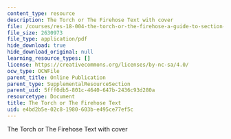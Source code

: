 ```yaml
---
content_type: resource
description: The Torch or The Firehose Text with cover
file: /courses/res-18-004-the-torch-or-the-firehose-a-guide-to-section-teaching-spring-2009/e4bd2b5e02c81980603be495ce77ef5c_MITRES18.004_Torch_or_the_Firehose.pdf
file_size: 2630973
file_type: application/pdf
hide_download: true
hide_download_original: null
learning_resource_types: []
license: https://creativecommons.org/licenses/by-nc-sa/4.0/
ocw_type: OCWFile
parent_title: Online Publication
parent_type: SupplementalResourceSection
parent_uid: 5fff0db5-801c-4640-647b-2436c93d280a
resourcetype: Document
title: The Torch or The Firehose Text
uid: e4bd2b5e-02c8-1980-603b-e495ce77ef5c
---
```

The Torch or The Firehose Text with cover